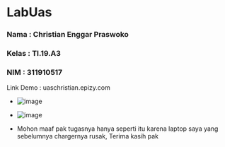 # LabUas

### Nama   : Christian Enggar Praswoko
### Kelas  : TI.19.A3
### NIM    : 311910517

Link Demo : uaschristian.epizy.com

* ![image](https://user-images.githubusercontent.com/81626901/126577179-69269d54-6d56-486f-a7c9-d187582b4489.png)

* ![image](https://user-images.githubusercontent.com/81626901/126577413-75a263c9-05df-44df-8595-288d9b6ec290.png)


* Mohon maaf pak tugasnya hanya seperti itu karena laptop saya yang sebelumnya chargernya rusak, Terima kasih pak
